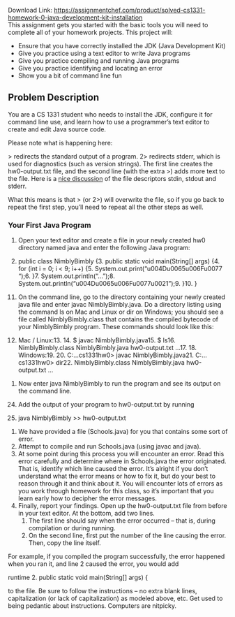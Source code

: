 Download Link: https://assignmentchef.com/product/solved-cs1331-homework-0-java-development-kit-installation
<br>
This assignment gets you started with the basic tools you will need to complete all of your homework projects. This project will:

<ul>

 <li>Ensure that you have correctly installed the JDK (Java Development Kit)</li>

 <li>Give you practice using a text editor to write Java programs</li>

 <li>Give you practice compiling and running Java programs</li>

 <li>Give you practice identifying and locating an error</li>

 <li>Show you a bit of command line fun</li>

</ul>

<h2>Problem Description</h2>

You are a CS 1331 student who needs to install the JDK, configure it for command line use, and learn how to use a programmer’s text editor to create and edit Java source code.

Please note what is happening here:

&gt; redirects the standard output of a program. 2&gt; redirects stderr, which is used for diagnostics (such as version strings). The first line creates the hw0-output.txt file, and the second line (with the extra &gt;) adds more text to the file. Here is a <a href="http://www.jstorimer.com/blogs/workingwithcode/7766119-when-to-use-stderr-instead-of-stdout">nice discussion</a> of the file descriptors stdin, stdout and stderr.

What this means is that &gt; (or 2&gt;) will overwrite the file, so if you go back to repeat the first step, you’ll need to repeat all the other steps as well.

<h3>Your First Java Program</h3>

<ol>

 <li>Open your text editor and create a file in your newly created hw0 directory named java and enter the following Java program:</li>

</ol>

2.   public class NimblyBimbly {3.       public static void main(String[] args) {4.           for (int i = 0; i &lt; 9; i++) {5.               System.out.print(“u004Du0065u006Fu0077 “);6.           }7.           System.out.println(“…”);8.           System.out.println(“u004Du0065u006Fu0077u0021”);9.       }10. }

<ol start="11">

 <li>On the command line, go to the directory containing your newly created java file and enter javac NimblyBimbly.java. Do a directory listing using the command ls on Mac and Linux or dir on Windows; you should see a file called NimblyBimbly.class that contains the compiled bytecode of your NimblyBimbly program. These commands should look like this:</li>

</ol>

12. Mac / Linux:13. 14. $ javac NimblyBimbly.java15. $ ls16. NimblyBimbly.class NimblyBimbly.java hw0-output.txt …17. 18. Windows:19. 20. C:…cs1331hw0&gt; javac NimblyBimbly.java21. C:…cs1331hw0&gt; dir22. NimblyBimbly.class NimblyBimbly.java hw0-output.txt …

<ol>

 <li>Now enter java NimblyBimbly to run the program and see its output on the command line.</li>

</ol>

<ol start="24">

 <li>Add the output of your program to hw0-output.txt by running</li>

</ol>

25.   java NimblyBimbly &gt;&gt; hw0-output.txt

<ol>

 <li>We have provided a file (Schools.java) for you that contains some sort of error.</li>

 <li>Attempt to compile and run Schools.java (using javac and java).</li>

 <li>At some point during this process you will encounter an error. Read this error carefully and determine where in Schools.java the error originated. That is, identify which line caused the error. It’s alright if you don’t understand what the error means or how to fix it, but do your best to reason through it and think about it. You will encounter lots of errors as you work through homework for this class, so it’s important that you learn early how to decipher the error messages.</li>

 <li>Finally, report your findings. Open up the hw0-output.txt file from before in your text editor. At the bottom, add two lines.

  <ol>

   <li>The first line should say when the error occurred – that is, during compilation or during running.</li>

   <li>On the second line, first put the number of the line causing the error. Then, copy the line itself.</li>

  </ol></li>

</ol>

For example, if you compiled the program successfully, the error happened when you ran it, and line 2 caused the error, you would add

runtime    2. public static void main(String[] args) {

to the file. Be sure to follow the instructions – no extra blank lines, capitalization (or lack of capitalization) as modeled above, etc. Get used to being pedantic about instructions. Computers are nitpicky.